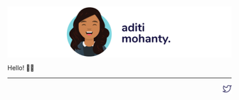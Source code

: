 <a href="https://aditimohanty.com/?utm_source=github_profile" title="Aditi Mohanty"><img align="center" src="https://raw.githubusercontent.com/rheaditi/rheaditi/v1/assets/banner.min.svg" /></a>

Hello! 👋🏽 

<hr />

<a href="https://twitter.com/rheaditi">
  <img src="https://raw.githubusercontent.com/rheaditi/rheaditi/v1/assets/twitter.svg" width="20" height="20" align="right"/>
</a>
